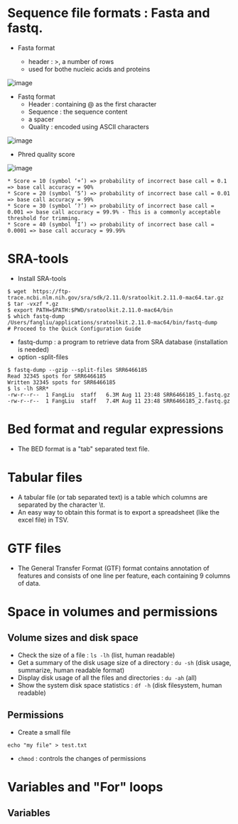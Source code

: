 # Sequence file formats : Fasta and fastq.

* Fasta format

    * header : >, a number of rows
    * used for bothe nucleic acids and proteins
    
![image](https://user-images.githubusercontent.com/49796592/129100577-93625ae0-ffdf-4a9e-8072-1dd0d3b505a9.png)

* Fastq format
    * Header : containing @ as the first character
    * Sequence : the sequence content
    * a spacer
    * Quality : encoded using ASCII characters

![image](https://user-images.githubusercontent.com/49796592/129100934-5577137f-f4db-4fc9-91bf-de3ac2f920d1.png)

* Phred quality score

![image](https://user-images.githubusercontent.com/49796592/129101445-d7985cd1-2755-48c0-85ff-1b546b6d1003.png)

    * Score = 10 (symbol ‘+’) => probability of incorrect base call = 0.1 => base call accuracy = 90%
    * Score = 20 (symbol ‘5’) => probability of incorrect base call = 0.01 => base call accuracy = 99%
    * Score = 30 (symbol ‘?’) => probability of incorrect base call = 0.001 => base call accuracy = 99.9% - This is a commonly acceptable threshold for trimming.
    * Score = 40 (symbol ‘I’) => probability of incorrect base call = 0.0001 => base call accuracy = 99.99%

# SRA-tools

* Install SRA-tools

```
$ wget  https://ftp-trace.ncbi.nlm.nih.gov/sra/sdk/2.11.0/sratoolkit.2.11.0-mac64.tar.gz
$ tar -vxzf *.gz
$ export PATH=$PATH:$PWD/sratoolkit.2.11.0-mac64/bin
$ which fastq-dump
/Users/fangliu/applications/sratoolkit.2.11.0-mac64/bin/fastq-dump
# Proceed to the Quick Configuration Guide
```

* fastq-dump : a program to retrieve data from SRA database (installation is needed)
* option -split-files

```
$ fastq-dump --gzip --split-files SRR6466185
Read 32345 spots for SRR6466185
Written 32345 spots for SRR6466185
$ ls -lh SRR*
-rw-r--r--  1 FangLiu  staff   6.3M Aug 11 23:48 SRR6466185_1.fastq.gz
-rw-r--r--  1 FangLiu  staff   7.4M Aug 11 23:48 SRR6466185_2.fastq.gz
```

# Bed format and regular expressions

* The BED format is a "tab" separated text file.

# Tabular files

* A tabular file (or tab separated text) is a table which columns are separated by the character \t.
* An easy way to obtain this format is to export a spreadsheet (like the excel file) in TSV.

# GTF files

* The General Transfer Format (GTF) format contains annotation of features and consists of one line per feature, each containing 9 columns of data.

# Space in volumes and permissions

## Volume sizes and disk space

* Check the size of a file : `ls -lh` (list, human readable)
* Get a summary of the disk usage size of a directory : `du -sh` (disk usage, summarize, human readable format)
* Display disk usage of all the files and directories : `du -ah` (all)
* Show the system disk space statistics : `df -h` (disk filesystem, human readable)

## Permissions

* Create a small file

`echo "my file" > test.txt`

* `chmod` : controls the changes of permissions

# Variables and "For" loops

## Variables



















